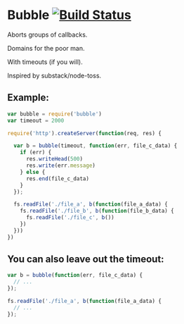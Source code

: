 # Bubble [![Build Status](https://secure.travis-ci.org/pgte/bubble.png)](http://travis-ci.org/pgte/bubble)

Aborts groups of callbacks.

Domains for the poor man.

With timeouts (if you will).

Inspired by substack/node-toss.

## Example:


```javascript
var bubble = require('bubble')
var timeout = 2000

require('http').createServer(function(req, res) {

  var b = bubble(timeout, function(err, file_c_data) {
    if (err) {
      res.writeHead(500)
      res.write(err.message)
    } else {
      res.end(file_c_data)
    }
  });

  fs.readFile('./file_a', b(function(file_a_data) {
    fs.readFile('./file_b', b(function(file_b_data) {
      fs.readFile('./file_c', b())
    })
  }))
})
```

## You can also leave out the timeout:

```javascript
var b = bubble(function(err, file_c_data) {
  // ...
});

fs.readFile('./file_a', b(function(file_a_data) {
  // ...
});

```